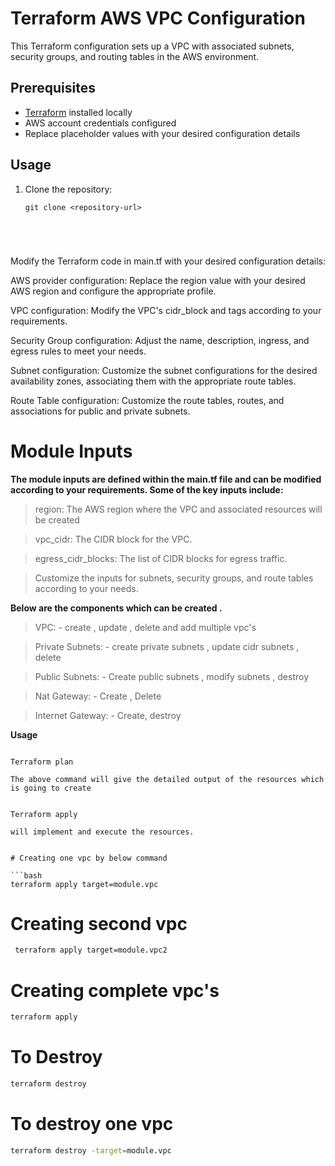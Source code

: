 # Terraform AWS VPC Configuration

This Terraform configuration sets up a VPC with associated subnets, security groups, and routing tables in the AWS environment.

## Prerequisites

- [Terraform](https://www.terraform.io/downloads.html) installed locally
- AWS account credentials configured
- Replace placeholder values with your desired configuration details

## Usage

1. Clone the repository:

   ```shell
   git clone <repository-url>





Modify the Terraform code in main.tf with your desired configuration details:

AWS provider configuration: Replace the region value with your desired AWS region and configure the appropriate profile.

VPC configuration: Modify the VPC's cidr_block and tags according to your requirements.

Security Group configuration: Adjust the name, description, ingress, and egress rules to meet your needs.

Subnet configuration: Customize the subnet configurations for the desired availability zones, associating them with the appropriate route tables.

Route Table configuration: Customize the route tables, routes, and associations for public and private subnets.


# Module Inputs

**The module inputs are defined within the main.tf file and can be modified according to your requirements. Some of the key inputs include:**

>region: The AWS region where the VPC and associated resources will be created

>vpc_cidr: The CIDR block for the VPC.

>egress_cidr_blocks: The list of CIDR blocks for egress traffic.

>Customize the inputs for subnets, security groups, and route tables according to your needs.



**Below are the components which can be created .**

>VPC: - create , update , delete and add multiple vpc's

>Private Subnets: - create private subnets , update cidr subnets , delete

>Public Subnets: - Create public subnets , modify subnets , destroy

>Nat Gateway: - Create , Delete 

>Internet Gateway: - Create, destroy

**Usage** 

```shell

Terraform plan 

The above command will give the detailed output of the resources which is going to create 


Terraform apply 

will implement and execute the resources.


# Creating one vpc by below command

```bash
terraform apply target=module.vpc
```

# Creating second vpc

```bash
 terraform apply target=module.vpc2
```

# Creating complete vpc's

```bash
terraform apply
```

# To Destroy

```bash
terraform destroy 
```

# To destroy one vpc

```bash
terraform destroy -target=module.vpc
```



